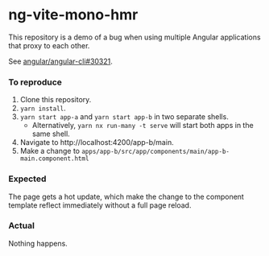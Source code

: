 # ng-vite-mono-hmr

This repository is a demo of a bug when using multiple Angular applications that proxy to each other.

See [angular/angular-cli#30321](https://github.com/angular/angular-cli/issues/30321).

### To reproduce
1. Clone this repository.
2. `yarn install`.
3. `yarn start app-a` and `yarn start app-b` in two separate shells.
   - Alternatively, `yarn nx run-many -t serve` will start both apps in the same shell.
4. Navigate to http://localhost:4200/app-b/main.
5. Make a change to `apps/app-b/src/app/components/main/app-b-main.component.html`

### Expected
The page gets a hot update, which make the change to the component template reflect immediately without a full page reload.

### Actual
Nothing happens.
